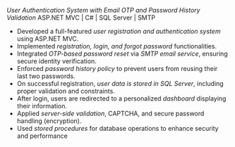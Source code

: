 *User Authentication System with Email OTP and Password History Validation*
ASP.NET MVC | C# | SQL Server | SMTP
* Developed a full-featured *user registration and authentication system* using ASP.NET MVC.
* Implemented *registration, login, and forgot password* functionalities.
* Integrated *OTP-based password reset* via *SMTP email service*, ensuring secure identity verification.
* Enforced *password history policy* to prevent users from reusing their last two passwords.
* On successful registration, *user data is stored in SQL Server*, including proper validation and constraints.
* After login, users are redirected to a personalized *dashboard* displaying their information.
* Applied *server-side validation*, CAPTCHA, and secure password handling (encryption).
* Used *stored procedures* for database operations to enhance security and performance
